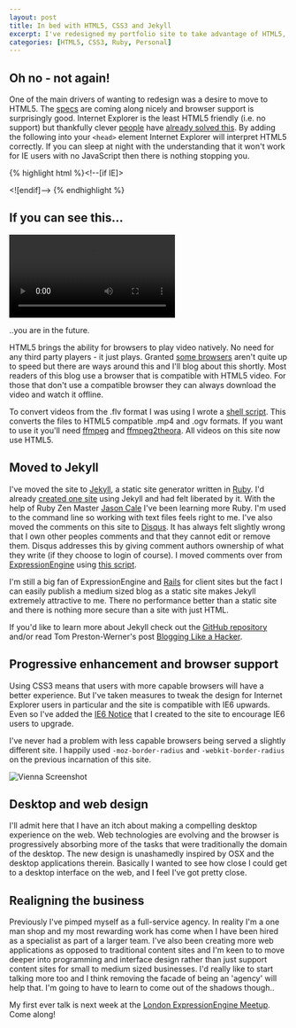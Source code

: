 ```yaml
--- 
layout: post
title: In bed with HTML5, CSS3 and Jekyll
excerpt: I've redesigned my portfolio site to take advantage of HTML5, CSS3 and Jekyll, a static site generator.
categories: [HTML5, CSS3, Ruby, Personal]
---
```

## Oh no - not again! 

One of the main drivers of wanting to redesign was a desire to move to HTML5. The <a href="http://dev.w3.org/html5/spec/">specs</a> are coming along nicely and browser support is surprisingly good. Internet Explorer is the least HTML5 friendly (i.e. no support) but thankfully clever <a href="http://ejohn.org/blog/html5-shiv/">people</a> have <a href="http://remysharp.com/2009/01/07/html5-enabling-script/">already solved this</a>. By adding the following into your <code>&lt;head&gt;</code> element Internet Explorer will interpret HTML5 correctly. If you can sleep at night with the understanding that it won't work for IE users with no JavaScript then there is nothing stopping you. 

{% highlight html %}<!--[if IE]>
  <script src="http://html5shiv.googlecode.com/svn/trunk/html5.js"></script>
<![endif]-->
{% endhighlight %}

## If you can see this...

<video controls>
  <source src="http://shapeshed.com/movies/mp4/html5_is_alive.mp4" type='video/mp4; codecs="avc1.42E01E, mp4a.40.2"' />
  <source src="http://shapeshed.com/movies/ogv/html5_is_alive.ogv" type='video/ogg; codecs="theora, vorbis"' />
  To view this video you need the latest version of <a href="http://www.apple.com/safari/">Safari</a>, <a href="http://www.mozilla.com/firefox/">Firefox</a> or <a href="http://www.google.com/chrome">Chrome</a>. Alterantively download the videos and watch them offline. <a href="http://shapeshed.com/movies/mp4/html5_is_alive.mp4">Windows / Mac (mp4)</a>, <a href="http://shapeshed.com/movies/mp4/html5_is_alive.ogv">Linux (ogv)</a>
</video>

..you are in the future.

HTML5 brings the ability for browsers to play video natively. No need for any third party players - it just plays. Granted <a href="http://www.microsoft.com/windows/Internet-explorer/default.aspx">some browsers</a> aren't quite up to speed but there are ways around this and I'll blog about this shortly. Most readers of this blog use a browser that is compatible with HTML5 video. For those that don't use a compatible browser they can always download the video and watch it offline. 

To convert videos from the .flv format I was using I wrote a <a href="http://gist.github.com/223459">shell script</a>. This converts the files to HTML5 compatible .mp4 and .ogv formats. If you want to use it you'll need <a href="http://ffmpeg.org/">ffmpeg</a> and <a href="http://v2v.cc/~j/ffmpeg2theora/">ffmpeg2theora</a>. All videos on this site now use HTML5.  

## Moved to Jekyll

I've moved the site to <a href="http://wiki.github.com/mojombo/jekyll">Jekyll</a>, a static site generator written in <a href="http://www.ruby-lang.org/">Ruby</a>. I'd already <a href="http://shapeshed.github.com/">created one site</a> using Jekyll and had felt liberated by it. With the help of Ruby Zen Master <a href="http://jaseandtonic.com/">Jason Cale</a> I've been learning more Ruby. I'm used to the command line so working with text files feels right to me. I've also moved the comments on this site to <a href="http://disqus.com/">Disqus</a>. It has always felt slightly wrong that I own other peoples comments and that they cannot edit or remove them. Disqus addresses this by giving comment authors ownership of what they write (if they choose to login of course). I moved comments over from <a href="http://expressionengine.com/">ExpressionEngine</a> using <a href="http://gist.github.com/202802">this script</a>. 

I'm still a big fan of ExpressionEngine and <a href="http://rubyonrails.org">Rails</a> for client sites but the fact I can easily publish a medium sized blog as a static site makes Jekyll extremely attractive to me. There no performance better than a static site and there is nothing more secure than a site with just HTML. 

If you'd like to learn more about Jekyll check out the <a href="http://wiki.github.com/mojombo/jekyll">GitHub repository</a> and/or read Tom Preston-Werner's post <a href="http://tom.preston-werner.com/2008/11/17/blogging-like-a-hacker.html">Blogging Like a Hacker</a>.

## Progressive enhancement and browser support

Using CSS3 means that users with more capable browsers will have a better experience. But I've taken measures to tweak the design for Internet Explorer users in particular and the site is compatible with IE6 upwards. Even so I've added the <a href="http://shapeshed.github.com/ie6-notice/">IE6 Notice</a> that I created to the site to encourage IE6 users to upgrade.

I've never had a problem with less capable browsers being served a slightly different site. I happily used <code>-moz-border-radius</code> and <code>-webkit-border-radius</code> on the previous incarnation of this site. 

![Vienna Screenshot][1]

## Desktop and web design

I'll admit here that I have an itch about making a compelling desktop experience on the web. Web technologies are evolving and the browser is progressively absorbing more of the tasks that were traditionally the domain of the desktop. The new design is unashamedly inspired by OSX and the desktop applications therein. Basically I wanted to see how close I could get to a desktop interface on the web, and I feel I've got pretty close.

## Realigning the business

Previously I've pimped myself as a full-service agency. In reality I'm a one man shop and my most rewarding work has come when I have been hired as a specialist as part of a larger team. I've also been creating more web applications as opposed to traditional content sites and I'm keen to to move deeper into programming and interface design rather than just support content sites for small to medium sized businesses. I'd really like to start talking more too and I think removing the facade of being an 'agency' will help that. I'm going to have to learn to come out of the shadows though.. 

My first ever talk is next week at the <a href="http://www.meetup.com/londoneers/calendar/11667855/">London ExpressionEngine Meetup</a>. Come along!

 [1]: http://shapeshed.com/images/articles/border_radius_comparison.png "Comparison of border radius between IE Webkit, and Gecko"

